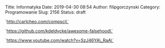 Title: Informatyka
Date: 2019-04-30 08:54
Author: filipgorczynski
Category: Programowanie
Slug: 2156
Status: draft

\`http://carlcheo.com/compsci\`

\`https://github.com/kdeldycke/awesome-falsehood\`

\`https://www.youtube.com/watch?v=SzJ46YA\_RaA\`

 

 
